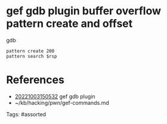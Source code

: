 # gef gdb plugin buffer overflow pattern create and offset
gdb
```
pattern create 200
pattern search $rsp
```

# References
- [20221003150532](/zet/20221003150532/README.md) gef gdb plugin
- ~/kb/hacking/pwn/gef-commands.md

Tags:
    #assorted
